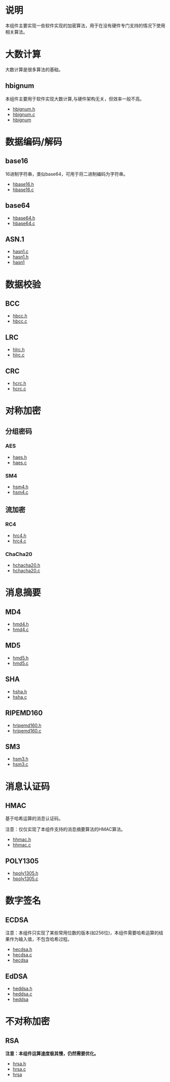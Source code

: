 # 说明

本组件主要实现一些软件实现的加密算法，用于在没有硬件专门支持的情况下使用相关算法。

# 大数计算

大数计算是很多算法的基础。

## hbignum

本组件主要用于软件实现大数计算,与硬件架构无关，但效率一般不高。

- [hbignum.h](hbignum.c)
- [hbignum.c](hbignum.c)
- [hbignum](hbignum)

# 数据编码/解码

## base16

16进制字符串，类似base64，可用于将二进制编码为字符串。

- [hbase16.h](hbase16.h)
- [hbase16.c](hbase16.c)

## base64

- [hbase64.h](hbase64.h)
- [hbase64.c](hbase64.c)

## ASN.1

- [hasn1.c](hasn1.c)
- [hasn1.h](hasn1.h)
- [hasn1](hasn1)

# 数据校验

## BCC

- [hbcc.h](hbcc.h)
- [hbcc.c](hbcc.c)

## LRC

- [hlrc.h](hlrc.h)
- [hlrc.c](hlrc.c)

## CRC

- [hcrc.h](hcrc.h)
- [hcrc.c](hcrc.c)

# 对称加密

## 分组密码

### AES

- [haes.h](haes.h)
- [haes.c](haes.c)

### SM4

- [hsm4.h](hsm4.h)
- [hsm4.c](hsm4.c)

## 流加密

### RC4

- [hrc4.h](hrc4.h)
- [hrc4.c](hrc4.c)

### ChaCha20

- [hchacha20.h](hchacha20.h)
- [hchacha20.c](hchacha20.c)

# 消息摘要

## MD4

- [hmd4.h](hmd4.h)
- [hmd4.c](hmd4.c)

## MD5

- [hmd5.h](hmd5.h)
- [hmd5.c](hmd5.c)

## SHA

- [hsha.h](hsha.h)
- [hsha.c](hsha.c)

## RIPEMD160

- [hripemd160.h](hripemd160.h)
- [hripemd160.c](hripemd160.c)

## SM3

- [hsm3.h](hsm3.h)
- [hsm3.c](hsm3.c)

# 消息认证码

## HMAC

基于哈希运算的消息认证码。

注意：仅仅实现了本组件支持的消息摘要算法的HMAC算法。

- [hhmac.h](hhmac.h)
- [hhmac.c](hhmac.c)

## POLY1305

- [hpoly1305.h](hpoly1305.h)
- [hpoly1305.c](hpoly1305.c)

# 数字签名

## ECDSA

注意：本组件只实现了某些常用位数的版本(如256位)，本组件需要哈希运算的结果作为输入值，不包含哈希过程。

- [hecdsa.h](hecdsa.h)
- [hecdsa.c](hecdsa.c)
- [hecdsa](hecdsa)

## EdDSA

- [heddsa.h](heddsa.h)
- [heddsa.c](heddsa.c)
- [heddsa](heddsa)

# 不对称加密

## RSA

**注意：本组件运算速度极其慢，仍然需要优化。**

- [hrsa.h](hrsa.h)
- [hrsa.c](hrsa.c)
- [hrsa](hrsa)
